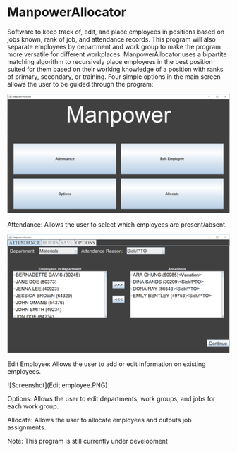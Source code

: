 # ManpowerAllocator
Software to keep track of, edit, and place employees in positions based on jobs known, rank of job, and attendance records. This program will also separate employees by department and work group to make the program more versatile for different workplaces. ManpowerAllocator uses a bipartite matching algorithm to recursively place employees in the best position suited for them based on their working knowledge of a position with ranks of primary, secondary, or training. Four simple options in the main screen allows the user to be guided through the program:

![Screenshot](MainScreen.PNG)

Attendance: Allows the user to select which employees are present/absent.

![Screenshot](AbsentScreen.PNG)

Edit Employee: Allows the user to add or edit information on existing employees.

![Screenshot](Edit employee.PNG)

Options: Allows the user to edit departments, work groups, and jobs for each work group.

Allocate: Allows the user to allocate employees and outputs job assignments. 

Note: This program is still currently under development
